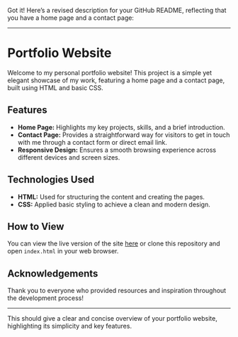 Got it! Here’s a revised description for your GitHub README, reflecting that you have a home page and a contact page:

---

# Portfolio Website

Welcome to my personal portfolio website! This project is a simple yet elegant showcase of my work, featuring a home page and a contact page, built using HTML and basic CSS.

## Features

- **Home Page:** Highlights my key projects, skills, and a brief introduction.
- **Contact Page:** Provides a straightforward way for visitors to get in touch with me through a contact form or direct email link.
- **Responsive Design:** Ensures a smooth browsing experience across different devices and screen sizes.

## Technologies Used

- **HTML:** Used for structuring the content and creating the pages.
- **CSS:** Applied basic styling to achieve a clean and modern design.

## How to View

You can view the live version of the site [here](insert-your-link-here) or clone this repository and open `index.html` in your web browser.


## Acknowledgements

Thank you to everyone who provided resources and inspiration throughout the development process!

---

This should give a clear and concise overview of your portfolio website, highlighting its simplicity and key features.
